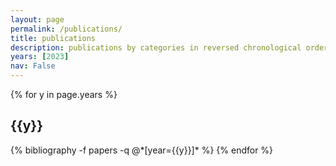 ```yaml
---
layout: page
permalink: /publications/
title: publications
description: publications by categories in reversed chronological order. generated by jekyll-scholar.
years: [2023]
nav: False
---
```


<div class="publications">

{% for y in page.years %}
  <h2 class="year">{{y}}</h2>
  {% bibliography -f papers -q @*[year={{y}}]* %}
{% endfor %}

</div>
